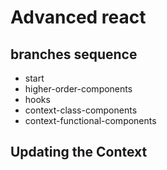 # Advanced react

## branches sequence

- start
- higher-order-components
- hooks
- context-class-components
- context-functional-components

## Updating the Context


```javascript

```

```javascript

```

```javascript

```

```javascript

```
